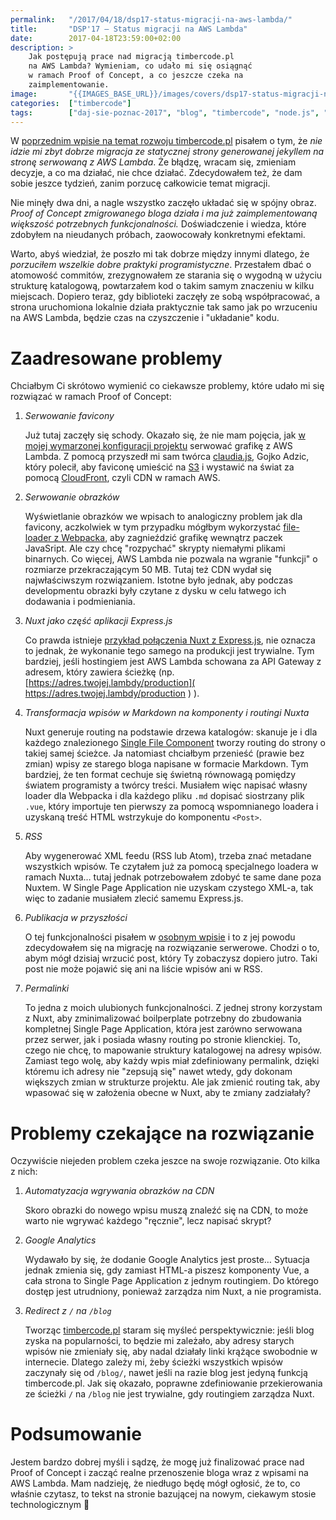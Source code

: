 ```yaml
---
permalink:   "/2017/04/18/dsp17-status-migracji-na-aws-lambda/"
title:       "DSP'17 — Status migracji na AWS Lambda"
date:        2017-04-18T23:59:00+02:00
description: >
    Jak postępują prace nad migracją timbercode.pl
    na AWS Lambda? Wymieniam, co udało mi się osiągnąć
    w ramach Proof of Concept, a co jeszcze czeka na
    zaimplementowanie.
image:       "{{IMAGES_BASE_URL}}/images/covers/dsp17-status-migracji-na-aws-lambda.png"
categories:  ["timbercode"]
tags:        ["daj-sie-poznac-2017", "blog", "timbercode", "node.js", "express", "nuxt", "aws", "lambda", "claudia.js"]
---
```


W [poprzednim wpisie na temat rozwoju timbercode.pl]( /blog/2017/04/11/dsp17-w-polowie-drogi/ )
pisałem o tym, że *nie idzie mi zbyt dobrze migracja ze statycznej strony
generowanej jekyllem na stronę serwowaną z AWS Lambda*. Że błądzę,
wracam się, zmieniam decyzje, a co ma działać, nie chce działać.
Zdecydowałem też, że dam sobie jeszce tydzień, zanim porzucę całkowicie
temat migracji.

Nie minęły dwa dni, a nagle wszystko zaczęło układać się
w spójny obraz. *Proof of Concept zmigrowanego bloga
działa i ma już zaimplementowaną większość potrzebnych 
funkcjonalności.* Doświadczenie i wiedza, które zdobyłem na nieudanych
próbach, zaowocowały konkretnymi efektami.

Warto, abyś wiedział,
że poszło mi tak dobrze między innymi dlatego, że *porzuciłem wszelkie
dobre praktyki programistyczne*. Przestałem dbać o atomowość
commitów, zrezygnowałem ze starania się o wygodną w użyciu strukturę katalogową,
powtarzałem kod o takim samym znaczeniu w kilku miejscach.
Dopiero teraz, gdy biblioteki zaczęły ze sobą współpracować, 
a strona uruchomiona lokalnie działa praktycznie tak samo jak
po wrzuceniu na AWS Lambda, będzie czas na czyszczenie
i "układanie" kodu.

# Zaadresowane problemy

Chciałbym Ci skrótowo wymienić co ciekawsze problemy,
które udało mi się rozwiązać w ramach Proof of Concept:

1. *Serwowanie favicony*

    Już tutaj zaczęły się schody. Okazało się, że nie mam pojęcia, jak
    [w mojej wymarzonej konfiguracji projektu]( https://claudiajs.com/tutorials/serverless-express.html )
    serwować grafikę z AWS Lambda. Z pomocą przyszedł mi sam twórca 
    [claudia.js]( https://claudiajs.com/ ), Gojko Adzic,
    który polecił, aby faviconę umieścić na 
    [S3]( https://console.aws.amazon.com/s3 )
    i wystawić na świat za pomocą
    [CloudFront]( https://console.aws.amazon.com/cloudfront ),
    czyli CDN w ramach AWS.
    
1. *Serwowanie obrazków*

    Wyświetlanie obrazków we wpisach to analogiczny problem jak dla favicony, aczkolwiek w tym przypadku
    mógłbym wykorzystać [file-loader z Webpacka]( https://github.com/webpack-contrib/file-loader ),
    aby zagnieździć grafikę wewnątrz paczek JavaSript. Ale czy chcę
    "rozpychać" skrypty niemałymi plikami binarnych. Co więcej, AWS Lambda 
    nie pozwala na wgranie "funkcji" o rozmiarze przekraczającym 50 MB.
    Tutaj też CDN wydał się
    najwłaściwszym rozwiązaniem. Istotne było jednak, aby podczas developmentu
    obrazki były czytane z dysku w celu łatwego ich dodawania i podmieniania.

1. *Nuxt jako część aplikacji Express.js*

    Co prawda istnieje [przykład połączenia Nuxt z Express.js]( https://github.com/nuxt/express ),
    nie oznacza to jednak, że wykonanie tego samego na produkcji jest trywialne.
    Tym bardziej, jeśli hostingiem jest AWS Lambda schowana za API Gateway
    z adresem, który zawiera ścieżkę (np.
    [https://adres.twojej.lambdy/production]( https://adres.twojej.lambdy/production )
    ).
    
1. *Transformacja wpisów w Markdown na komponenty i routingi Nuxta*

    Nuxt generuje routing na podstawie drzewa katalogów: skanuje je i dla każdego znalezionego
    [Single File Component]( https://vuejs.org/v2/guide/single-file-components.html )
    tworzy routing do strony o takiej samej ścieżce.
    Ja natomiast chciałbym
    przenieść (prawie bez zmian) wpisy ze starego bloga napisane w formacie Markdown.
    Tym bardziej, że ten format cechuje się świetną równowagą pomiędzy
    światem programisty a twórcy treści. Musiałem więc napisać
    własny loader dla Webpacka i dla każdego pliku `.md` dopisać 
    siostrzany plik `.vue`, który importuje ten pierwszy za pomocą
    wspomnianego loadera i uzyskaną treść HTML wstrzykuje do 
komponentu `<Post>`.

1. *RSS*

    Aby wygenerować XML feedu (RSS lub Atom), trzeba znać metadane wszystkich
    wpisów. Te czytałem już za pomocą specjalnego loadera w ramach
    Nuxta… tutaj jednak potrzebowałem zdobyć te same dane poza Nuxtem.
    W Single Page Application nie uzyskam czystego XML-a, tak więc
    to zadanie musiałem zlecić samemu Express.js.
    
1. *Publikacja w przyszłości*

    O tej funkcjonalności pisałem w
    [osobnym wpisie]( /blog/2017/03/28/dsp17-jeden-feature-ktory-zmienia-stos-technologiczny/ )
    i to z jej powodu zdecydowałem się na migrację na rozwiązanie serwerowe.
    Chodzi o to, abym mógł dzisiaj wrzucić post, który Ty zobaczysz
    dopiero jutro. Taki post nie może pojawić się ani na liście wpisów
    ani w RSS.
    
1. *Permalinki*

    To jedna z moich ulubionych funkcjonalności. Z jednej strony korzystam
    z Nuxt, aby zminimalizować boilperplate potrzebny do zbudowania
    kompletnej Single Page Application, która jest zarówno
    serwowana przez serwer, jak i posiada własny routing po stronie
    klienckiej. To, czego nie chcę, to mapowanie struktury
    katalogowej na adresy wpisów. Zamiast tego wolę, aby 
    każdy wpis miał zdefiniowany permalink, dzięki któremu
    ich adresy nie "zepsują się" nawet wtedy, gdy dokonam większych zmian
    w strukturze projektu. Ale jak zmienić routing tak, aby
    wpasować się w założenia obecne w Nuxt, aby te zmiany zadziałały?
   
# Problemy czekające na rozwiązanie

Oczywiście niejeden problem czeka jeszce na swoje rozwiązanie. Oto
kilka z nich:

1. *Automatyzacja wgrywania obrazków na CDN*

    Skoro obrazki do nowego wpisu muszą znaleźć się na CDN, to może warto 
    nie wgrywać każdego "ręcznie", lecz napisać skrypt?
    
1. *Google Analytics*

    Wydawało by się, że dodanie Google Analytics jest proste…
    Sytuacja jednak zmienia się, gdy zamiast HTML-a piszesz
    komponenty Vue, a cała strona to Single Page Application
    z jednym routingiem. Do którego dostęp jest utrudniony,
    ponieważ zarządza nim Nuxt, a nie programista.
    
 1. *Redirect z `/` na `/blog`*
 
    Tworząc [timbercode.pl]( http://timbercode.pl )
    staram się myśleć perspektywicznie: jeśli blog zyska na popularności,
    to będzie mi zależało, aby adresy starych wpisów nie zmieniały się,
    aby nadal działały linki krążące swobodnie w internecie.
    Dlatego zależy mi, żeby ścieżki wszystkich wpisów zaczynały się
    od `/blog/`, nawet jeśli na razie blog jest jedyną funkcją
    timbercode.pl. Jak się okazało, poprawne zdefiniowanie przekierowania
    ze ścieżki `/` na `/blog` nie jest trywialne, gdy routingiem zarządza
    Nuxt.
 
# Podsumowanie

Jestem bardzo dobrej myśli i sądzę, że mogę już finalizować
prace nad Proof of Concept i zacząć realne przenoszenie bloga
wraz z wpisami na AWS Lambda. Mam nadzieję, że niedługo
będę mógł ogłosić, że to, co właśnie czytasz, to tekst
na stronie bazującej na nowym, ciekawym stosie technologicznym 🙂
